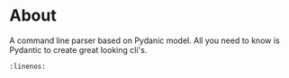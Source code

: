 # About

A command line parser based on Pydanic model. All you need to know is Pydantic to create great looking cli's.

```{literalinclude} /_python/name.py
:linenos:
```

